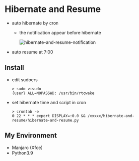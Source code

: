 # Hibernate and Resume
* auto hibernate by cron
  * the notification appear before hibernate
  
    ![hibernate-and-resume-notification](https://user-images.githubusercontent.com/50163637/132112301-45e556f5-413a-4df5-ac3a-2303c0599ce4.png)
* auto resume at 7:00


## Install
* edit sudoers
  ```
  > sudo visudo
  {user} ALL=NOPASSWD: /usr/bin/rtcwake
  ```
* set hibernate time and script in cron
  ```
  > crontab -e
  0 22 * * * export DISPLAY=:0.0 && /xxxxx/hibernate-and-resume/hibernate-and-resume.py
  ```


## My Environment
* Manjaro (Xfce)
* Python3.9
